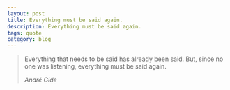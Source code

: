 ```yaml
---
layout: post
title: Everything must be said again.
description: Everything must be said again.
tags: quote
category: blog
---
```


> Everything that needs to be said has already been said. But, since no one was listening, everything must be said again.
>
> _André Gide_